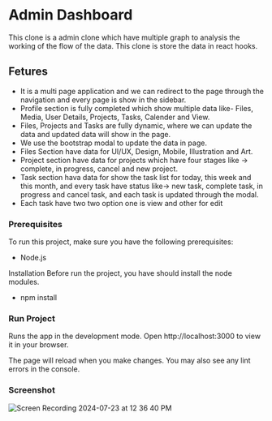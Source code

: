 # Admin Dashboard

This clone is a admin clone which have multiple graph to analysis the working of the flow of the data. This clone is store the data in react hooks.

## Fetures

- It is a multi page application and we can redirect to the page through the navigation and every page is show in the sidebar.
- Profile section is fully completed which show multiple data like- Files, Media, User Details, Projects, Tasks, Calender and View.
- Files, Projects and Tasks are fully dynamic, where we can update the data and updated data will show in the page.
- We use the bootstrap modal to update the data in page.
- Files Section have data for UI/UX, Design, Mobile, Illustration and Art.
- Project section have data for projects which have four stages like -> complete, in progress, cancel and new project.
- Task section hava data for show the task list for today, this week and this month, and every task have status like-> new task, complete task, in progress and cancel task, and each task is updated through the modal.
- Each task have two two option one is view and other for edit


### Prerequisites

To run this project, make sure you have the following prerequisites:
- Node.js

Installation
Before run the project, you have should install the node modules. 
- npm install

### Run Project
Runs the app in the development mode.
Open http://localhost:3000 to view it in your browser.

The page will reload when you make changes.
You may also see any lint errors in the console.



### Screenshot


![Screen Recording 2024-07-23 at 12 36 40 PM](https://github.com/user-attachments/assets/cc244569-4a78-4d14-97a0-46fa8f24d4da)

